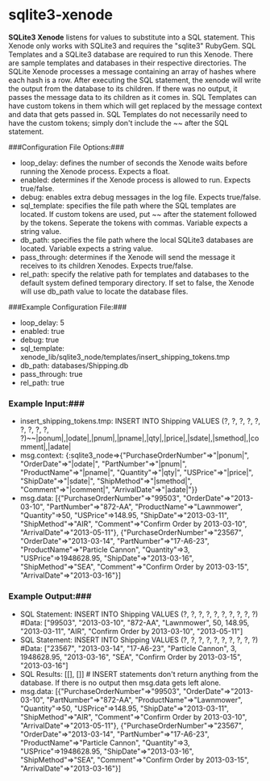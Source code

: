 sqlite3-xenode
=============

**SQLite3 Xenode** listens for values to substitute into a SQL statement. This Xenode only works with SQLite3 and requires the "sqlite3" RubyGem. SQL Templates and a SQLite3 database are required to run this Xenode. There are sample templates and databases in their respective directories. The SQLite Xenode processes a message containing an array of hashes where each hash is a row. After executing the SQL statement, the xenode will write the output from the database to its children. If there was no output, it passes the message data to its children as it comes in. SQL Templates can have custom tokens in them which will get replaced by the message context and data that gets passed in. SQL Templates do not necessarily need to have the custom tokens; simply don't include the ~~ after the SQL statement.

###Configuration File Options:###
* loop_delay: defines the number of seconds the Xenode waits before running the Xenode process. Expects a float.
* enabled: determines if the Xenode process is allowed to run. Expects true/false.
* debug: enables extra debug messages in the log file. Expects true/false.
* sql_template: specifies the file path where the SQL templates are located. If custom tokens are used, put ~~ after the statement followed by the tokens. Seperate the tokens with commas. Variable expects a string value.
* db_path: specifies the file path where the local SQLite3 databases are located. Variable expects a string value.
* pass_through: determines if the Xenode will send the message it receives to its children Xenodes. Expects true/false.
* rel_path: specify the relative path for templates and databases to the default system defined temporary directory. If set to false, the Xenode will use db_path value to locate the database files.

###Example Configuration File:###
* loop_delay: 5
* enabled: true
* debug: true
* sql_template: xenode_lib/sqlite3_node/templates/insert_shipping_tokens.tmp
* db_path: databases/Shipping.db
* pass_through: true
* rel_path: true

### Example Input:###
* insert_shipping_tokens.tmp: INSERT INTO Shipping VALUES (?, ?, ?, ?, ?, ?, ?, ?, ?, ?)~~|ponum|,|odate|,|pnum|,|pname|,|qty|,|price|,|sdate|,|smethod|,|comment|,|adate|
* msg.context: {:sqlite3_node=>{"PurchaseOrderNumber"=>"|ponum|", "OrderDate"=>"|odate|", "PartNumber"=>"|pnum|", "ProductName"=>"|pname|", "Quantity"=>"|qty|", "USPrice"=>"|price|", "ShipDate"=>"|sdate|", "ShipMethod"=>"|smethod|", "Comment"=>"|comment|", "ArrivalDate"=>"|adate|"}}
* msg.data: [{"PurchaseOrderNumber"=>"99503", "OrderDate"=>"2013-03-10", "PartNumber"=>"872-AA", "ProductName"=>"Lawnmower", "Quantity"=>50, "USPrice"=>148.95, "ShipDate"=>"2013-03-11", "ShipMethod"=>"AIR", "Comment"=>"Confirm Order by 2013-03-10", "ArrivalDate"=>"2013-05-11"}, {"PurchaseOrderNumber"=>"23567", "OrderDate"=>"2013-03-14", "PartNumber"=>"17-A6-23", "ProductName"=>"Particle Cannon", "Quantity"=>3, "USPrice"=>1948628.95, "ShipDate"=>"2013-03-16", "ShipMethod"=>"SEA", "Comment"=>"Confirm Order by 2013-03-15", "ArrivalDate"=>"2013-03-16"}]

### Example Output:###
* SQL Statement: INSERT INTO Shipping VALUES (?, ?, ?, ?, ?, ?, ?, ?, ?, ?)  #Data: ["99503", "2013-03-10", "872-AA", "Lawnmower", 50, 148.95, "2013-03-11", "AIR", "Confirm Order by 2013-03-10", "2013-05-11"]
* SQL Statement: INSERT INTO Shipping VALUES (?, ?, ?, ?, ?, ?, ?, ?, ?, ?)  #Data: ["23567", "2013-03-14", "17-A6-23", "Particle Cannon", 3, 1948628.95, "2013-03-16", "SEA", "Confirm Order by 2013-03-15", "2013-03-16"]
* SQL Results: [[], []] # INSERT statements don't return anything from the database. If there is no output then msg.data gets left alone.
* msg.data: [{"PurchaseOrderNumber"=>"99503", "OrderDate"=>"2013-03-10", "PartNumber"=>"872-AA", "ProductName"=>"Lawnmower", "Quantity"=>50, "USPrice"=>148.95, "ShipDate"=>"2013-03-11", "ShipMethod"=>"AIR", "Comment"=>"Confirm Order by 2013-03-10", "ArrivalDate"=>"2013-05-11"}, {"PurchaseOrderNumber"=>"23567", "OrderDate"=>"2013-03-14", "PartNumber"=>"17-A6-23", "ProductName"=>"Particle Cannon", "Quantity"=>3, "USPrice"=>1948628.95, "ShipDate"=>"2013-03-16", "ShipMethod"=>"SEA", "Comment"=>"Confirm Order by 2013-03-15", "ArrivalDate"=>"2013-03-16"}]
